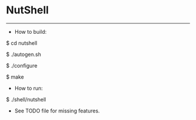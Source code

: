 # NutShell

----------------------
- How to build:

$ cd nutshell

$ ./autogen.sh

$ ./configure

$ make


- How to run:

$ ./shell/nutshell

- See TODO file for missing features.
 
